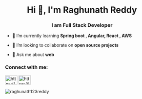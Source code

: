 <h1 align="center">Hi 👋, I'm Raghunath Reddy</h1>
<h3 align="center">I am Full Stack Developer</h3>

- 🌱 I’m currently learning **Spring boot , Angular, React , AWS**

- 👯 I’m looking to collaborate on **open source projects**

- 💬 Ask me about **web**

<h3 align="left">Connect with me:</h3>
<p align="left">
<a href="https://linkedin.com/in/https://www.linkedin.com/in/raghunath12/" target="blank"><img align="center" src="https://raw.githubusercontent.com/rahuldkjain/github-profile-readme-generator/master/src/images/icons/Social/linked-in-alt.svg" alt="https://www.linkedin.com/in/raghunath12/" height="30" width="40" /></a>
<a href="https://www.leetcode.com/https://leetcode.com/u/raghunathreddy/" target="blank"><img align="center" src="https://raw.githubusercontent.com/rahuldkjain/github-profile-readme-generator/master/src/images/icons/Social/leet-code.svg" alt="https://leetcode.com/u/raghunathreddy/" height="30" width="40" /></a>
</p>


<p><img align="center" src="https://github-readme-stats.vercel.app/api/top-langs?username=raghunath123reddy&show_icons=true&locale=en&layout=compact" alt="raghunath123reddy" /></p>
